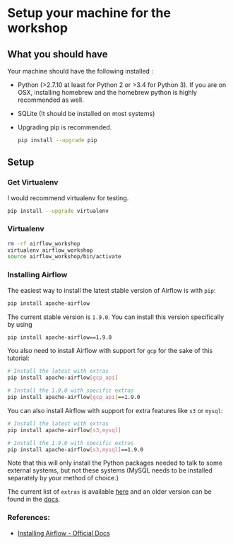 # Setup your machine for the workshop

## What you should have

Your machine should have the following installed :
* Python (>2.7.10 at least for Python 2 or >3.4 for Python 3). If you are on OSX, installing homebrew and the homebrew python is highly recommended as well.

* SQLite (It should be installed on most systems)

* Upgrading pip is recommended.
    
    ```bash
    pip install --upgrade pip
    ```


## Setup

### Get Virtualenv

I would recommend virtualenv for testing.

```bash
pip install --upgrade virtualenv
```

### Virtualenv

```bash
rm -rf airflow_workshop
virtualenv airflow_workshop
source airflow_workshop/bin/activate
```

### Installing Airflow

The easiest way to install the latest stable version of Airflow is with ``pip``:

```bash
pip install apache-airflow
```

The current stable version is ``1.9.0``. You can install this version specifically by using

```bash
pip install apache-airflow==1.9.0
```

You also need to install Airflow with support for ``gcp`` for the sake of this tutorial:

```bash
# Install the latest with extras
pip install apache-airflow[gcp_api]

# Install the 1.9.0 with specific extras
pip install apache-airflow[gcp_api]==1.9.0
```

You can also install Airflow with support for extra features like ``s3`` or ``mysql``:
```bash
# Install the latest with extras
pip install apache-airflow[s3,mysql]

# Install the 1.9.0 with specific extras
pip install apache-airflow[s3,mysql]==1.9.0
```

Note that this will only install the Python packages needed to talk to some external systems, but not these systems (MySQL needs to be installed separately by your method of choice.)

The current list of `extras` is available [here](https://github.com/apache/incubator-airflow/blob/master/setup.py) and an older version can be found in the [docs](https://airflow.incubator.apache.org/installation.html#extra-packages).

### References:
* [Installing Airflow - Official Docs](https://airflow.incubator.apache.org/installation.html)
